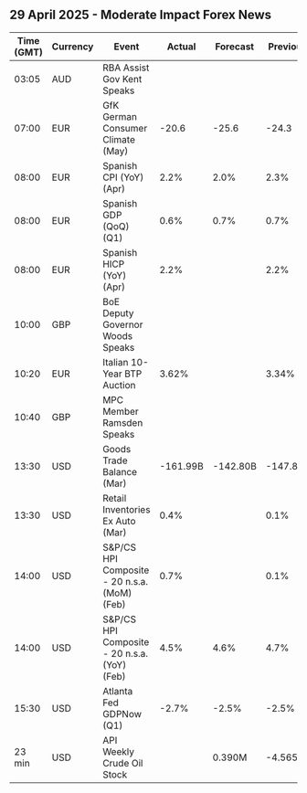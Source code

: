 ## 29 April 2025 - Moderate Impact Forex News

| Time (GMT) | Currency | Event | Actual | Forecast | Previous |
|------|----------|-------|--------|----------|----------|
| 03:05 | AUD | RBA Assist Gov Kent Speaks |  |  |  |
| 07:00 | EUR | GfK German Consumer Climate (May) | -20.6 | -25.6 | -24.3 |
| 08:00 | EUR | Spanish CPI (YoY) (Apr) | 2.2% | 2.0% | 2.3% |
| 08:00 | EUR | Spanish GDP (QoQ) (Q1) | 0.6% | 0.7% | 0.7% |
| 08:00 | EUR | Spanish HICP (YoY) (Apr) | 2.2% |  | 2.2% |
| 10:00 | GBP | BoE Deputy Governor Woods Speaks |  |  |  |
| 10:20 | EUR | Italian 10-Year BTP Auction | 3.62% |  | 3.34% |
| 10:40 | GBP | MPC Member Ramsden Speaks |  |  |  |
| 13:30 | USD | Goods Trade Balance (Mar) | -161.99B | -142.80B | -147.85B |
| 13:30 | USD | Retail Inventories Ex Auto (Mar) | 0.4% |  | 0.1% |
| 14:00 | USD | S&P/CS HPI Composite - 20 n.s.a. (MoM) (Feb) | 0.7% |  | 0.1% |
| 14:00 | USD | S&P/CS HPI Composite - 20 n.s.a. (YoY) (Feb) | 4.5% | 4.6% | 4.7% |
| 15:30 | USD | Atlanta Fed GDPNow (Q1) | -2.7% | -2.5% | -2.5% |
| 23 min | USD | API Weekly Crude Oil Stock |  | 0.390M | -4.565M |
